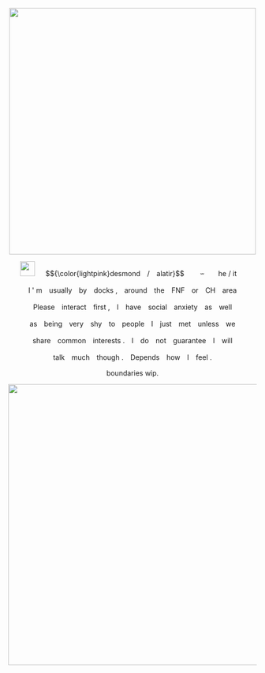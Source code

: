 
<p align="center">
    <img src="https://files.catbox.moe/45wyya.gif" width="500" />
</p>
<p align="center">
<img src="https://files.catbox.moe/wufkfw.gif" width="30" /> 　 $${\color{lightpink}desmond　/　alatir}$$
　　⏖　　he / it ㅤ　
<p align="center">
I ' m　usually　by　docks ,　around　the　FNF　or　CH　area
<p align="center">
Please　interact　first ,　I　have　social　anxiety　as　well
<p align="center">
as　being　very　shy　to　people　I　just　met　unless　we
        <p align="center">
share　common　interests .　I　do　not　guarantee　I　will
            <p align="center">
talk　much　though .　Depends　how　I　feel .
    
<p align="center">
boundaries wip.

<p align="center">
    <img src="https://files.catbox.moe/ofc56b.png" width="570" />
</p>
